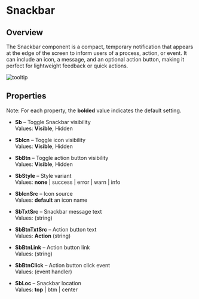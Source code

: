 # Snackbar

## Overview
The Snackbar component is a compact, temporary notification that appears at the edge of the screen to inform users of a process, action, or event. It can include an icon, a message, and an optional action button, making it perfect for lightweight feedback or quick actions.

![tooltip](https://github.com/user-attachments/assets/58bb6c71-afd1-4325-9b3b-0ce36640261f)


## Properties
Note: For each property, the **bolded** value indicates the default setting.

- **Sb** – Toggle Snackbar visibility  
  Values: **Visible**, Hidden

- **Sblcn** – Toggle icon visibility  
  Values: **Visible**, Hidden

- **SbBtn** – Toggle action button visibility  
  Values: **Visible**, Hidden

- **SbStyle** – Style variant  
  Values: **none** | success | error | warn | info

- **SblcnSrc** – Icon source  
  Values: **default** an icon name

- **SbTxtSrc** – Snackbar message text  
  Values: (string)

- **SbBtnTxtSrc** – Action button text  
  Values: **Action** (string)

- **SbBtnLink** – Action button link  
  Values: (string)  

- **SbBtnClick** – Action button click event  
  Values: (event handler)

- **SbLoc** – Snackbar location  
  Values: **top** | btm | center
